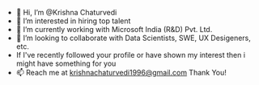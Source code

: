 - 👋 Hi, I’m @Krishna Chaturvedi
- 👀 I’m interested in hiring top talent
- 🌱 I’m currently working with Microsoft India (R&D) Pvt. Ltd.
- 💞️ I’m looking to collaborate with Data Scientists, SWE, UX Desigeners, etc.
- If I've recently followed your profile or have shown my interest then i might have something for you
- 📫 Reach me at krishnachaturvedi1996@gmail.com
Thank You!
